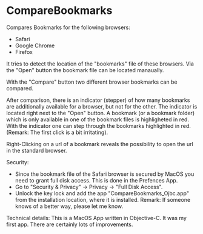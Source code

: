 # CompareBookmarks

Compares Bookmarks for the following browsers:
- Safari
- Google Chrome
- Firefox

It tries to detect the location of the "bookmarks" file of these browsers. Via the "Open" button the bookmark file can be located manaually.

With the "Compare" button two different browser bookmarks can be compared.

After comparison, there is an indicator (stepper) of how many bookmarks are additionally available for a browser, but not for the other.
The indicator is located right next to the "Open" button.
A bookmark (or a bookmark folder) which is only available in one of the bookmark files is highligheted in red.
With the indicator one can step through the bookmarks highlighted in red. (Remark: The first click is a bit irritating).

Right-Clicking on a url of a bookmark reveals the possibility to open the url in the standard browser.

Security:
- Since the bookmark file of the Safari browser is secured by MacOS you need to grant full disk access. 
This is done in the Prefences App. 
- Go to "Security & Privacy" -> Privacy -> "Full Disk Access".
- Unlock the key lock and add the app "CompareBookmarks_Ojbc.app" from the installation location, where it is installed. 
Remark: If someone knows of a better way, please let me know.

Technical details:
This is a MacOS App written in Objective-C. It was my first app. There are certainly lots of improvements.


